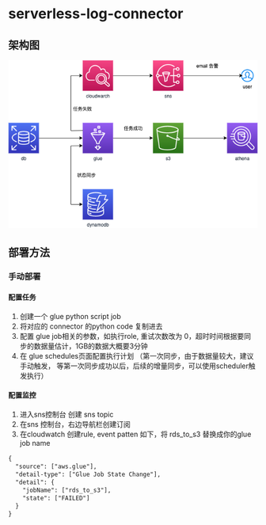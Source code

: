 # serverless-log-connector

## 架构图
![架构图](/assets/rdslog.drawio.png)

## 部署方法
### 手动部署

#### 配置任务
1. 创建一个 glue python script job
2. 将对应的 connector 的python code  复制进去
3. 配置 glue job相关的参数，如执行role, 重试次数改为 0，超时时间根据要同步的数据量估计，1GB的数据大概要3分钟
4. 在 glue schedules页面配置执行计划 （第一次同步，由于数据量较大，建议手动触发， 等第一次同步成功以后，后续的增量同步，可以使用scheduler触发执行）

#### 配置监控
1. 进入sns控制台 创建 sns topic
2. 在sns 控制台，右边导航栏创建订阅
3. 在cloudwatch 创建rule, event patten 如下，将 rds_to_s3 替换成你的glue job name
```
{
  "source": ["aws.glue"],
  "detail-type": ["Glue Job State Change"],
  "detail": {
    "jobName": ["rds_to_s3"],
    "state": ["FAILED"]
  }
}
```


